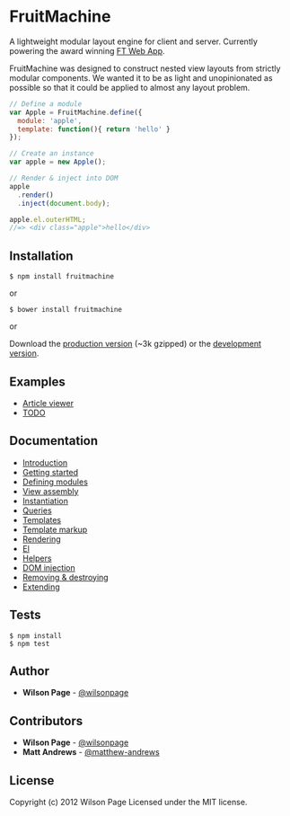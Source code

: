 # FruitMachine

A lightweight modular layout engine for client and server. Currently powering the award winning [FT Web App](http://apps.ft.com/ftwebapp/).

FruitMachine was designed to construct nested view layouts from strictly modular components. We wanted it to be as light and unopinionated as possible so that it could be applied to almost any layout problem.

```js
// Define a module
var Apple = FruitMachine.define({
  module: 'apple',
  template: function(){ return 'hello' }
});

// Create an instance
var apple = new Apple();

// Render & inject into DOM
apple
  .render()
  .inject(document.body);

apple.el.outerHTML;
//=> <div class="apple">hello</div>
```

## Installation

```
$ npm install fruitmachine
```

or

```
$ bower install fruitmachine
```

or

Download the [production version][min] (~3k gzipped) or the [development version][max].

[min]: fruitmachine/master/build/fruitmachine.min.js
[max]: fruitmachine/master/build/fruitmachine.js

## Examples

- [Article viewer](http://wilsonpage.github.io/fruitmachine/examples/1a/)
- [TODO](http://wilsonpage.github.io/fruitmachine/examples/todo/)

## Documentation

- [Introduction](fruitmachine/blob/master/docs/introduction.md)
- [Getting started](fruitmachine/blob/master/docs/getting-started.md)
- [Defining modules](fruitmachine/blob/master/docs/view-defining-modules.md)
- [View assembly](fruitmachine/blob/master/docs/view-assembly.md)
- [Instantiation](fruitmachine/blob/master/docs/view-instantiation.md)
- [Queries](fruitmachine/blob/master/docs/view-queries.md)
- [Templates](fruitmachine/blob/master/docs/view-templates.md)
- [Template markup](fruitmachine/blob/master/docs/view-template-markup.md)
- [Rendering](fruitmachine/blob/master/docs/view-rendering.md)
- [El](fruitmachine/blob/master/docs/view-el.md)
- [Helpers](fruitmachine/blob/master/docs/view-helpers.md)
- [DOM injection](fruitmachine/blob/master/docs/view-injection.md)
- [Removing & destroying](fruitmachine/blob/master/docs/view-removing-and-destroying.md)
- [Extending](fruitmachine/blob/master/docs/view-extending.md)

## Tests

```
$ npm install
$ npm test
```

## Author

- **Wilson Page** - [@wilsonpage](http://github.com/wilsonpage)

## Contributors

- **Wilson Page** - [@wilsonpage](http://github.com/wilsonpage)
- **Matt Andrews** - [@matthew-andrews](http://github.com/matthew-andrews)


## License
Copyright (c) 2012 Wilson Page
Licensed under the MIT license.